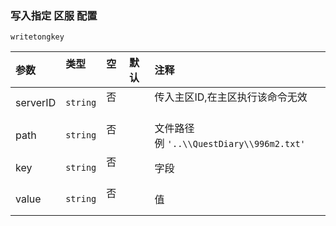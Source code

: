 ### 写入指定 区服 配置

`writetongkey`

| 参数     | 类型     | 空   | 默认 | 注释                                         |
| :------- | :------- | :--- | :--- | :------------------------------------------- |
| serverID | `string` | 否   |      | 传入主区ID,在主区执行该命令无效              |
| path     | `string` | 否   |      | 文件路径<br />例 `'..\\QuestDiary\\996m2.txt'` |
| key      | `string` | 否   |      | 字段                                         |
| value    | `string` | 否   |      | 值                                           |

